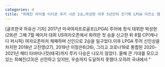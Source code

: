 ```yaml
---
categories: d
title: "최혜진 라이벌 티티쿤 루키 시즌 2승…박성현 이후 5년만의 진기록 LPGA 아칸소 챔피언십"
---
```

[골프한국 하유선 기자] 2017년 미국여자프로골프(LPGA) 투어에 정식 데뷔한 박성현(29)은 그해 7월 메이저 대회 US여자오픈에서 화려한 첫 승을 신고한 뒤 8월 CP(캐나다 퍼시픽) 여자오픈마저 제패하며 신인으로 2승을 일구었다.이후 LPGA 투어 신인상을 차지한 2018년 고진영(27), 2019년 이정은6(26), 그리고 코로나19로 통합된 2020-2021년 패티 타바타나킷(태국)까지 루키 다승은 나오지 않았다. 올해 큰 기대를 모으고 있는 최혜진(23)은 선전하고 있지만, 우승까지 도달하지 못했다.오히려 국내에서 "